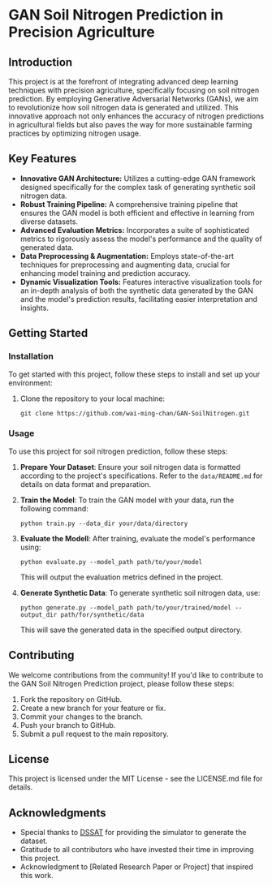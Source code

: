# GAN Soil Nitrogen Prediction in Precision Agriculture

## Introduction
This project is at the forefront of integrating advanced deep learning techniques with precision agriculture, specifically focusing on soil nitrogen prediction. By employing Generative Adversarial Networks (GANs), we aim to revolutionize how soil nitrogen data is generated and utilized. This innovative approach not only enhances the accuracy of nitrogen predictions in agricultural fields but also paves the way for more sustainable farming practices by optimizing nitrogen usage.

## Key Features
- **Innovative GAN Architecture:** Utilizes a cutting-edge GAN framework designed specifically for the complex task of generating synthetic soil nitrogen data.
- **Robust Training Pipeline:** A comprehensive training pipeline that ensures the GAN model is both efficient and effective in learning from diverse datasets.
- **Advanced Evaluation Metrics:** Incorporates a suite of sophisticated metrics to rigorously assess the model's performance and the quality of generated data.
- **Data Preprocessing & Augmentation:** Employs state-of-the-art techniques for preprocessing and augmenting data, crucial for enhancing model training and prediction accuracy.
- **Dynamic Visualization Tools:** Features interactive visualization tools for an in-depth analysis of both the synthetic data generated by the GAN and the model's prediction results, facilitating easier interpretation and insights.

## Getting Started

### Installation
To get started with this project, follow these steps to install and set up your environment:

1. Clone the repository to your local machine:
   ```shell
   git clone https://github.com/wai-ming-chan/GAN-SoilNitrogen.git
    ```

### Usage
To use this project for soil nitrogen prediction, follow these steps:

1. **Prepare Your Dataset**: Ensure your soil nitrogen data is formatted according to the project's specifications. Refer to the `data/README.md` for details on data format and preparation.

2. **Train the Model**: To train the GAN model with your data, run the following command:
   ```shell
   python train.py --data_dir your/data/directory
    ```
3. **Evaluate the Modell**: After training, evaluate the model's performance using:
    ```shell
    python evaluate.py --model_path path/to/your/model
    ```
    This will output the evaluation metrics defined in the project.
4. **Generate Synthetic Data**: To generate synthetic soil nitrogen data, use:
    ```shell
    python generate.py --model_path path/to/your/trained/model --output_dir path/for/synthetic/data
    ```
    This will save the generated data in the specified output directory.

## Contributing
We welcome contributions from the community! If you'd like to contribute to the GAN Soil Nitrogen Prediction project, please follow these steps:

1. Fork the repository on GitHub.
2. Create a new branch for your feature or fix.
3. Commit your changes to the branch.
4. Push your branch to GitHub.
5. Submit a pull request to the main repository.

## License
This project is licensed under the MIT License - see the LICENSE.md file for details.

## Acknowledgments
- Special thanks to [DSSAT](https://github.com/DSSAT/dssat-csm-os/tree/v4.8.2.0) for providing the simulator to generate the dataset.
- Gratitude to all contributors who have invested their time in improving this project.
- Acknowledgment to [Related Research Paper or Project] that inspired this work.